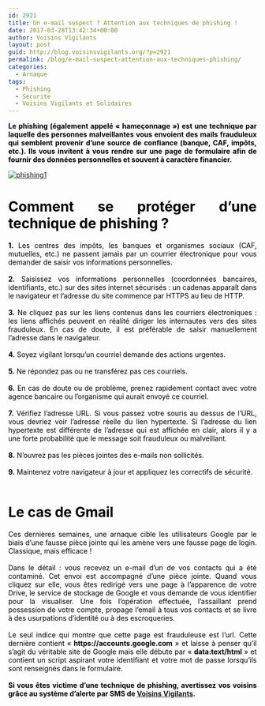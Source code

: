 ```yaml
---
id: 2921
title: Un e-mail suspect ? Attention aux techniques de phishing !
date: 2017-03-28T13:42:34+00:00
author: Voisins Vigilants
layout: post
guid: http://blog.voisinsvigilants.org/?p=2921
permalink: /blog/e-mail-suspect-attention-aux-techniques-phishing/
categories:
  - Arnaque
tags:
  - Phishing
  - Securite
  - Voisins Vigilants et Solidaires
---
```

<p style="text-align: justify;">
  <strong style="color: #4b5ebd;"><span style="color: #000000;">Le phishing (également appelé &laquo;&nbsp;hameçonnage&nbsp;&raquo;) est une technique par laquelle des personnes malveillantes vous envoient des mails frauduleux qui semblent provenir d&rsquo;une source de confiance (banque, CAF, impôts, etc.). Ils vous invitent à vous rendre sur une page de formulaire afin de fournir des données personnelles et souvent à caractère financier.</span></strong>
</p>

<p style="text-align: justify;">
  <a href="./../../images/2017/03/phishing1.jpg"><img class="aligncenter  wp-image-2922" src="./../../images/2017/03/phishing1.jpg" alt="phishing1"/></a>
</p>

<h1 style="color: #4b5ebd;">
</h1>

<h1 style="color: #4b5ebd; text-align: justify;">
  <span style="color: #000000;">Comment se protéger d&rsquo;une technique de phishing ? </span>
</h1>

<div style="color: #4b5ebd; text-align: justify;">
  <div>
    <span style="color: #000000;"><strong>1.</strong> Les centres des impôts, les banques et organismes sociaux (CAF, mutuelles, etc.) ne passent jamais par un courrier électronique pour vous demander de saisir vos informations personnelles.</span>
  </div>
  
  <div>
    <span style="color: #000000;"> </span>
  </div>
  
  <div>
    <span style="color: #000000;"><strong>2.</strong> Saisissez vos informations personnelles (coordonnées bancaires, identifiants, etc.) sur des sites internet sécurisés : un cadenas apparaît dans le navigateur et l’adresse du site commence par HTTPS au lieu de HTTP.</span>
  </div>
  
  <div>
    <span style="color: #000000;"> </span>
  </div>
  
  <div>
    <span style="color: #000000;"><strong>3.</strong> Ne cliquez pas sur les liens contenus dans les courriers électroniques : les liens affichés peuvent en réalité diriger les internautes vers des sites frauduleux. En cas de doute, il est préférable de saisir manuellement l’adresse dans le navigateur.</span>
  </div>
  
  <div>
    <span style="color: #000000;"> </span>
  </div>
  
  <div>
    <span style="color: #000000;"><strong>4.</strong> Soyez vigilant lorsqu’un courriel demande des actions urgentes.</span>
  </div>
  
  <div>
    <span style="color: #000000;"> </span>
  </div>
  
  <div>
    <span style="color: #000000;"><strong>5.</strong> Ne répondez pas ou ne transférez pas ces courriels.</span>
  </div>
  
  <div>
    <span style="color: #000000;"> </span>
  </div>
  
  <div>
    <span style="color: #000000;"><strong>6.</strong> En cas de doute ou de problème, prenez rapidement contact avec votre agence bancaire ou l’organisme qui aurait envoyé ce courriel.</span>
  </div>
  
  <div>
    <span style="color: #000000;"> </span>
  </div>
  
  <div>
    <span style="color: #000000;"><strong>7.</strong> Vérifiez l&rsquo;adresse URL. Si vous passez votre souris au dessus de l’URL, vous devriez voir l’adresse réelle du lien hypertexte. Si l’adresse du lien hypertexte est différente de l’adresse qui est affichée en clair, alors il y a une forte probabilité que le message soit frauduleux ou malveillant.</span>
  </div>
  
  <div>
    <span style="color: #ffffff;">voisins</span>
  </div>
  
  <div>
    <span style="color: #000000;"><strong>8.</strong> N&rsquo;ouvrez pas les pièces jointes des e-mails non sollicités.</span>
  </div>
</div>

<div style="color: #4b5ebd; text-align: justify;">
  <span style="color: #ffffff;">voisins</span>
</div>

<div style="color: #4b5ebd; text-align: justify;">
  <span style="color: #000000;"><strong>9.</strong> Maintenez votre navigateur à jour et appliquez les correctifs de sécurité.</span>
</div>

<div style="color: #4b5ebd; text-align: justify;">
  <span style="color: #ffffff;">voisins</span>
</div>

<h1 style="color: #4b5ebd; text-align: justify;">
  <span style="color: #000000;">Le cas de Gmail</span>
</h1>

<div style="color: #4b5ebd; text-align: justify;">
  <span style="color: #000000;">Ces dernières semaines, une arnaque cible les utilisateurs Google par le biais d&rsquo;une fausse pièce jointe qui les amène vers une fausse page de login. Classique, mais efficace ! </span>
</div>

<div style="color: #4b5ebd; text-align: justify;">
  <span style="color: #ffffff;">voisins</span>
</div>

<div style="color: #4b5ebd; text-align: justify;">
  <span style="color: #000000;">Dans le détail : vous recevez un e-mail d&rsquo;un de vos contacts qui a été contaminé. Cet envoi est accompagné d&rsquo;une pièce jointe. Quand vous cliquez sur elle, vous êtes redirigé vers une page à l&rsquo;apparence de votre Drive, le service de stockage de Google et vous demande de vous identifier pour la visualiser. Une fois l&rsquo;opération effectuée, l&rsquo;assaillant prend possession de votre compte, propage l&rsquo;email à tous vos contacts et se livre à des usurpations d&rsquo;identité ou à des escroqueries. </span>
</div>

<div style="color: #4b5ebd; text-align: justify;">
  <span style="color: #ffffff;">voisins</span>
</div>

<div style="color: #4b5ebd; text-align: justify;">
  <span style="color: #000000;">Le seul indice qui montre que cette page est frauduleuse est l&rsquo;url. Cette dernière contient &laquo;&nbsp;<strong>https://accounts.google.com</strong>&nbsp;&raquo; et laisse à penser qu&rsquo;il s&rsquo;agit du véritable site de Google mais elle débute par &laquo;&nbsp;<strong>data:text/html</strong>&nbsp;&raquo; et contient un script aspirant votre identifiant et votre mot de passe lorsqu&rsquo;ils sont renseignés dans le formulaire. </span>
</div>

<div style="color: #4b5ebd; text-align: justify;">
  <span style="color: #ffffff;">voisin</span>
</div>

<div style="color: #4b5ebd; text-align: justify;">
  <strong><span style="color: #000000;">Si vous êtes victime d&rsquo;une technique de phishing, avertissez vos voisins grâce au système d&rsquo;alerte par SMS de <a href="http://www.voisinsvigilants.org">Voisins Vigilants</a>.</span></strong>
</div>
